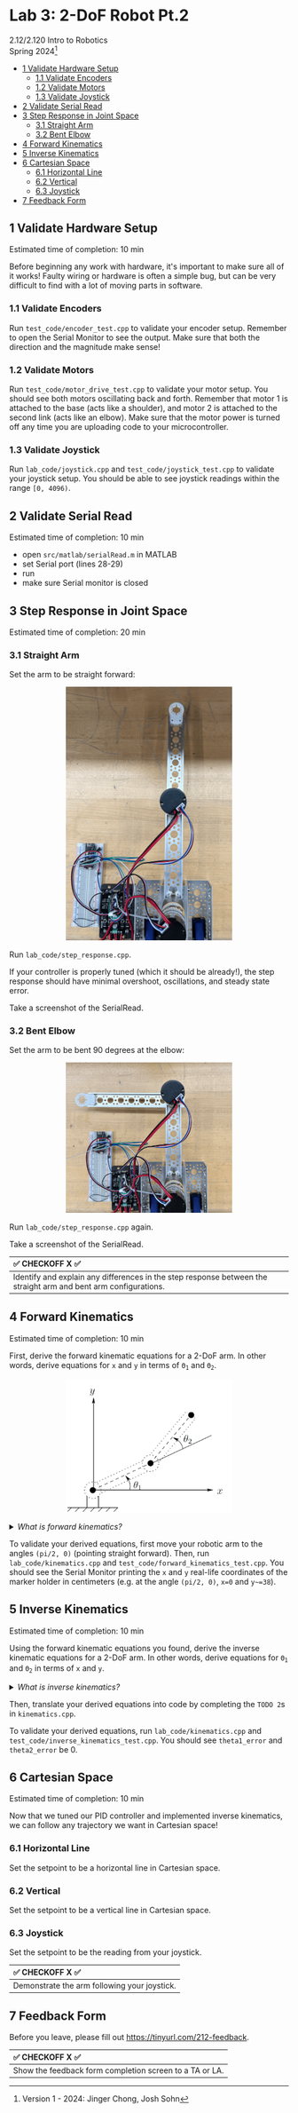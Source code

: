 # Lab 3: 2-DoF Robot Pt.2

2.12/2.120 Intro to Robotics  
Spring 2024[^1]

- [1 Validate Hardware Setup](#1-validate-hardware-setup)
  - [1.1 Validate Encoders](#11-validate-encoders)
  - [1.2 Validate Motors](#12-validate-motors)
  - [1.3 Validate Joystick](#13-validate-joystick)
- [2 Validate Serial Read](#2-validate-serial-read)
- [3 Step Response in Joint Space](#3-step-response-in-joint-space)
  - [3.1 Straight Arm](#31-straight-arm)
  - [3.2 Bent Elbow](#32-bent-elbow)
- [4 Forward Kinematics](#4-forward-kinematics)
- [5 Inverse Kinematics](#5-inverse-kinematics)
- [6 Cartesian Space](#6-cartesian-space)
  - [6.1 Horizontal Line](#61-horizontal-line)
  - [6.2 Vertical](#62-vertical)
  - [6.3 Joystick](#63-joystick)
- [7 Feedback Form](#7-feedback-form)

## 1 Validate Hardware Setup
Estimated time of completion: 10 min

Before beginning any work with hardware, it's important to make sure all of it works! Faulty wiring or hardware is often a simple bug, but can be very difficult to find with a lot of moving parts in software.

### 1.1 Validate Encoders
Run `test_code/encoder_test.cpp` to validate your encoder setup. Remember to open the Serial Monitor to see the output. Make sure that both the direction and the magnitude make sense!

### 1.2 Validate Motors
Run `test_code/motor_drive_test.cpp` to validate your motor setup. You should see both motors oscillating back and forth. Remember that motor 1 is attached to the base (acts like a shoulder), and motor 2 is attached to the second link (acts like an elbow). Make sure that the motor power is turned off any time you are uploading code to your microcontroller.

### 1.3 Validate Joystick
Run `lab_code/joystick.cpp` and `test_code/joystick_test.cpp` to validate your joystick setup. You should be able to see joystick readings within the range `[0, 4096)`.

## 2 Validate Serial Read
Estimated time of completion: 10 min

- open `src/matlab/serialRead.m` in MATLAB
- set Serial port (lines 28-29)
- run
- make sure Serial monitor is closed

## 3 Step Response in Joint Space
Estimated time of completion: 20 min

### 3.1 Straight Arm
Set the arm to be straight forward:

<p align="center">
<img src="./.images/straight_arm.png" alt="drawing" width="300"/>
</p>

Run `lab_code/step_response.cpp`.

If your controller is properly tuned (which it should be already!), the step response should have minimal overshoot, oscillations, and steady state error. 

Take a screenshot of the SerialRead.

### 3.2 Bent Elbow
Set the arm to be bent 90 degrees at the elbow:

<p align="center">
<img src="./.images/bent_arm.png" alt="drawing" width="300"/>
</p>

Run `lab_code/step_response.cpp` again.

Take a screenshot of the SerialRead.

| :white_check_mark: CHECKOFF X :white_check_mark:   |
|:---------------------------------------------------|
| Identify and explain any differences in the step response between the straight arm and bent arm configurations. |

## 4 Forward Kinematics
Estimated time of completion: 10 min

First, derive the forward kinematic equations for a 2-DoF arm. In other words, derive equations for `x` and `y` in terms of <code>Θ<sub>1</sub></code> and <code>Θ<sub>2</sub></code>.

<p align="center">
<img src="./.images/2dofarm.png" alt="drawing" width="300"/>
</p>

<details>
<summary><i> What is forward kinematics? </i></summary>

Forward kinematics answers the question, "Given the angles of the robot's joints, what are the x, y coordinates of the robot's hand?" For more, refer to lecture 2!

</details>

To validate your derived equations, first move your robotic arm to the angles `(pi/2, 0)` (pointing straight forward). Then, run `lab_code/kinematics.cpp` and `test_code/forward_kinematics_test.cpp`. You should see the Serial Monitor printing the `x` and `y` real-life coordinates of the marker holder in centimeters (e.g. at the angle `(pi/2, 0)`, `x=0` and `y~=38`).

## 5 Inverse Kinematics
Estimated time of completion: 10 min

Using the forward kinematic equations you found, derive the inverse kinematic equations for a 2-DoF arm. In other words, derive equations for <code>Θ<sub>1</sub></code> and <code>Θ<sub>2</sub></code> in terms of `x` and `y`.

<details>
<summary><i> What is inverse kinematics? </i></summary>

It's the opposite of forward kinematics!
Put simply, forward inverse kinematics answers the question, "Given the desired x,y coordinates of the robot's hand, what should the angles of the robot's joints be?" For more, refer to lecture 2!

</details>

Then, translate your derived equations into code by completing the `TODO 2`s in `kinematics.cpp`.

To validate your derived equations, run `lab_code/kinematics.cpp` and `test_code/inverse_kinematics_test.cpp`. You should see `theta1_error` and `theta2_error` be 0.

## 6 Cartesian Space
Estimated time of completion: 10 min

Now that we tuned our PID controller and implemented inverse kinematics, we can follow any trajectory we want in Cartesian space!

### 6.1 Horizontal Line
Set the setpoint to be a horizontal line in Cartesian space.

### 6.2 Vertical 
Set the setpoint to be a vertical line in Cartesian space.

### 6.3 Joystick
Set the setpoint to be the reading from your joystick.

| :white_check_mark: CHECKOFF X :white_check_mark:   |
|:---------------------------------------------------|
| Demonstrate the arm following your joystick. |

## 7 Feedback Form

Before you leave, please fill out https://tinyurl.com/212-feedback. 

| :white_check_mark: CHECKOFF X :white_check_mark:   |
|:---------------------------------------------------|
| Show the feedback form completion screen to a TA or LA. |


[^1]: Version 1 - 2024: Jinger Chong, Josh Sohn
